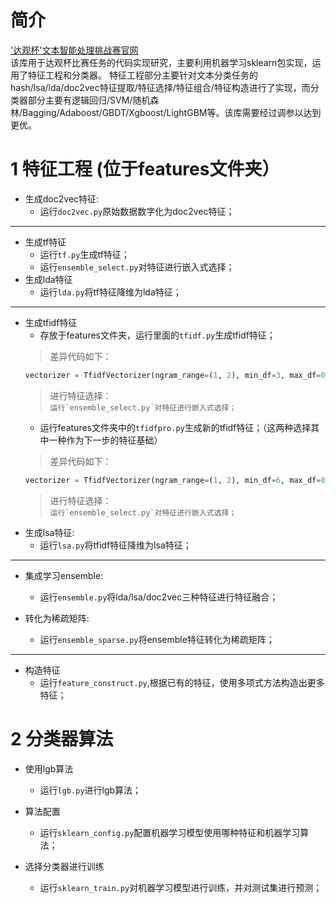 简介
=========================
['达观杯'文本智能处理挑战赛官网](http://www.dcjingsai.com/common/cmpt/%E2%80%9C%E8%BE%BE%E8%A7%82%E6%9D%AF%E2%80%9D%E6%96%87%E6%9C%AC%E6%99%BA%E8%83%BD%E5%A4%84%E7%90%86%E6%8C%91%E6%88%98%E8%B5%9B_%E7%AB%9E%E8%B5%9B%E4%BF%A1%E6%81%AF.html)<br>
该库用于达观杯比赛任务的代码实现研究，主要利用机器学习sklearn包实现，运用了特征工程和分类器。 特征工程部分主要针对文本分类任务的 hash/lsa/lda/doc2vec特征提取/特征选择/特征组合/特征构造进行了实现，而分类器部分主要有逻辑回归/SVM/随机森林/Bagging/Adaboost/GBDT/Xgboost/LightGBM等。该库需要经过调参以达到更优。<br>
# 1 特征工程 (位于features文件夹）
- 生成doc2vec特征: <br>
  * 运行`doc2vec.py`原始数据数字化为doc2vec特征；<br>
________________________________
- 生成tf特征<br>
  * 运行`tf.py`生成tf特征；<br>
  * 运行`ensemble_select.py`对特征进行嵌入式选择；<br>
- 生成lda特征<br>
  * 运行`lda.py`将tf特征降维为lda特征；<br>
________________________________
- 生成tfidf特征<br>
  * 存放于features文件夹，运行里面的`tfidf.py`生成tfidf特征；<br>
  >差异代码如下：<br>
     ```Python
     vectorizer = TfidfVectorizer(ngram_range=(1, 2), min_df=3, max_df=0.9, sublinear_tf=True)
     ```
  >进行特征选择：<br>
	```运行`ensemble_select.py`对特征进行嵌入式选择；```
  * 运行features文件夹中的`tfidfpro.py`生成新的tfidf特征；（这两种选择其中一种作为下一步的特征基础）<br>
  >差异代码如下：<br>
     ```Python
     vectorizer = TfidfVectorizer(ngram_range=(1, 2), min_df=6, max_df=0.9, use_idf=1, smooth_idf=1, sublinear_tf=1)
     ```
  >进行特征选择：<br>
	 ```运行`ensemble_select.py`对特征进行嵌入式选择；```
- 生成lsa特征: <br>
  * 运行`lsa.py`将tfidf特征降维为lsa特征；<br>
________________________________
- 集成学习ensemble: <br>
  * 运行`ensemble.py`将lda/lsa/doc2vec三种特征进行特征融合；<br>

- 转化为稀疏矩阵: <br>
  * 运行`ensemble_sparse.py`将ensemble特征转化为稀疏矩阵；<br>  
________________________________
- 构造特征<br>
  * 运行`feature_construct.py`,根据已有的特征，使用多项式方法构造出更多特征；<br>


# 2 分类器算法
- 使用lgb算法
  * 运行`lgb.py`进行lgb算法；<br>

- 算法配置<br>
  * 运行`sklearn_config.py`配置机器学习模型使用哪种特征和机器学习算法；<br>

- 选择分类器进行训练<br>
  * 运行`sklearn_train.py`对机器学习模型进行训练，并对测试集进行预测；<br>  


